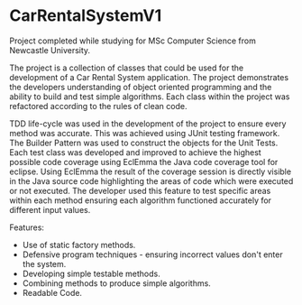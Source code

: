 # CarRentalSystemV1

Project completed while studying for MSc Computer Science from Newcastle University.

The project is a collection of classes that could be used for the development of a Car Rental System application. The project demonstrates the developers understanding of object oriented programming and the ability to build and test simple algorithms. Each class within the project was refactored according to the rules of clean code.

TDD life-cycle was used in the development of the project to ensure every method was accurate. This was achieved using JUnit testing framework. The Builder Pattern was used to construct the objects for the Unit Tests. Each test class was developed and improved to achieve the highest possible code coverage using EclEmma the Java code coverage tool for eclipse. Using EclEmma the result of the coverage session is directly visible in the Java source code highlighting the areas of code which were executed or not executed. The developer used this feature to test specific areas within each method ensuring each algorithm functioned accurately for different input values.

Features:

* Use of static factory methods.
* Defensive program techniques - ensuring incorrect values don't enter the system.
* Developing simple testable methods.
* Combining methods to produce simple algorithms. 
* Readable Code.



